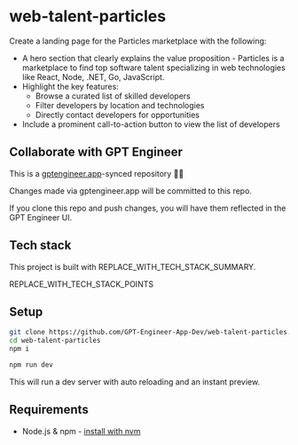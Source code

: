 # web-talent-particles

Create a landing page for the Particles marketplace with the following:

- A hero section that clearly explains the value proposition - Particles is a marketplace to find top software talent specializing in web technologies like React, Node, .NET, Go, JavaScript. 
- Highlight the key features:
  - Browse a curated list of skilled developers
  - Filter developers by location and technologies
  - Directly contact developers for opportunities
- Include a prominent call-to-action button to view the list of developers

## Collaborate with GPT Engineer

This is a [gptengineer.app](https://gptengineer.app)-synced repository 🌟🤖

Changes made via gptengineer.app will be committed to this repo.

If you clone this repo and push changes, you will have them reflected in the GPT Engineer UI.

## Tech stack

This project is built with REPLACE_WITH_TECH_STACK_SUMMARY.

REPLACE_WITH_TECH_STACK_POINTS

## Setup

```sh
git clone https://github.com/GPT-Engineer-App-Dev/web-talent-particles.git
cd web-talent-particles
npm i
```

```sh
npm run dev
```

This will run a dev server with auto reloading and an instant preview.

## Requirements

- Node.js & npm - [install with nvm](https://github.com/nvm-sh/nvm#installing-and-updating)
